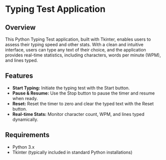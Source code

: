 # Typing Test Application

## Overview

This Python Typing Test application, built with Tkinter, enables users to assess their typing speed and other stats. With a clean and intuitive interface, users can type any text of their choice, and the application provides real-time statistics, including characters, words per minute (WPM), and lines typed.

## Features

- **Start Typing:** Initiate the typing test with the Start button.
- **Pause & Resume:** Use the Stop button to pause the timer and resume when ready.
- **Reset:** Reset the timer to zero and clear the typed text with the Reset button.
- **Real-time Stats:** Monitor character count, WPM, and lines typed dynamically.

## Requirements

- Python 3.x
- Tkinter (typically included in standard Python installations)
